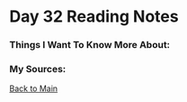 # Day 32 Reading Notes

### Things I Want To Know More About:


### My Sources:


[Back to Main](README.md)
